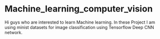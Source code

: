 # Machine_learning_computer_vision
Hi guys who are interested to learn Machine learning. In these Project I am using minist datasets for image classification using Tensorflow Deep CNN network.
